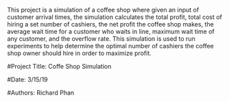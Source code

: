 This project is a simulation of a coffee shop where given an input of customer arrival times, the simulation calculates
the total profit, total cost of hiring a set number of cashiers, the net profit the coffee shop makes, the average wait
time for a customer who waits in line, maximum wait time of any customer, and the overflow rate. This simulation is used
to run experiments to help determine the optimal number of cashiers the coffee shop owner should hire in order to maximize
profit.

#Project Title: Coffe Shop Simulation

#Date: 3/15/19

#Authors: Richard Phan
